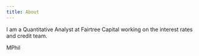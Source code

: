 ```yaml
---
title: About
---
```


I am a Quantitative Analyst at Fairtree Capital working on the interest rates and credit team.

MPhil
